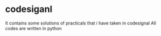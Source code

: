 # codesiganl
It contains some solutions of practicals that i have taken in codesignal 
All codes are written in python 
